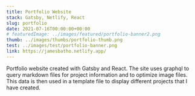 ```yaml
---
title: Portfolio Website
stack: Gatsby, Netlify, React
slug: portfolio
date: 2021-07-16T00:00:00+00:00
# featuredImage: ../images/featured/portfolio-banner2.png
thumb: ../images/thumbs/portfolio-thumb.png
test: ../images/test/portfolio-banner.png
link: https://jamesbatho.netlify.app/
---
```


Portfolio website created with Gatsby and React. The site uses graphql to query markdown files for project information and to optimize image files. This data is then used in a template file to display different projects that I have created.
